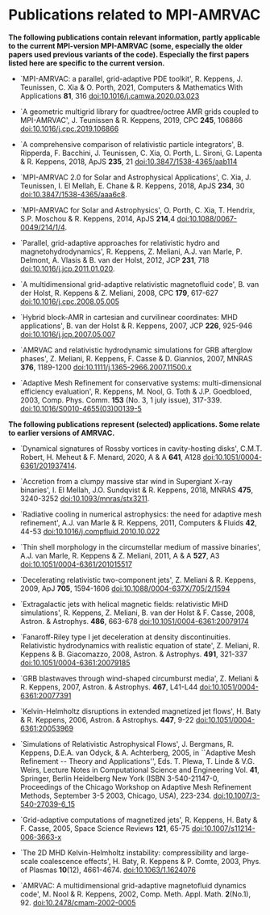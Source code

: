 # Publications related to MPI-AMRVAC

**The following publications contain relevant information, partly applicable to
the current MPI-version MPI-AMRVAC (some, especially the older papers used
previous variants of the code). Especially the first papers listed here are 
specific to the current version.**

* `MPI-AMRVAC: a parallel, grid-adaptive PDE toolkit', R. Keppens, J. Teunissen, C. Xia &amp; O. Porth, 2021, Computers & Mathematics With Applications **81**, 316 [doi:10.1016/j.camwa.2020.03.023](https://doi.org/10.1016/j.camwa.2020.03.023)

* `A geometric multigrid library for quadtree/octree AMR grids coupled to MPI-AMRVAC', J. Teunissen &amp; R. Keppens, 2019, CPC **245**, 106866 [doi:10.1016/j.cpc.2019.106866](https://doi.org/10.1016/j.cpc.2019.106866) 

* `A comprehensive comparison of relativistic particle integrators', B. Ripperda, F. Bacchini, J. Teunissen, C. Xia, O. Porth, L. Sironi, G. Lapenta &amp; R. Keppens, 2018, ApJS **235**, 21 [doi:10.3847/1538-4365/aab114](https://doi.org/10.3847/1538-4365/aab114) 

* `MPI-AMRVAC 2.0 for Solar and Astrophysical Applications', C. Xia, J. Teunissen, I. El Mellah, E. Chane &amp; R. Keppens, 2018, ApJS **234**, 30 [doi:10.3847/1538-4365/aaa6c8](https://doi.org/10.3847/1538-4365/aaa6c8).

* `MPI-AMRVAC for Solar and Astrophysics', O. Porth, C. Xia, T. Hendrix, S.P. Moschou &amp; R. Keppens, 2014, ApJS **214**,4 [doi:10.1088/0067-0049/214/1/4](http://dx.doi.org/10.1088/0067-0049/214/1/4).

* `Parallel, grid-adaptive approaches for relativistic hydro and magnetohydrodynamics', R. Keppens, Z. Meliani, A.J. van Marle, P. Delmont, A. Vlasis &amp; B. van der Holst, 2012, JCP **231**, 718 [doi:10.1016/j.jcp.2011.01.020](http://dx.doi.org/10.1016/j.jcp.2011.01.020).

* `A multidimensional grid-adaptive relativistic magnetofluid code', B. van der Holst, R. Keppens &amp; Z. Meliani, 2008, CPC **179**, 617-627 [doi:10.1016/j.cpc.2008.05.005](http://dx.doi.org/10.1016/j.cpc.2008.05.005)

* `Hybrid block-AMR in cartesian and curvilinear coordinates: MHD applications', B. van der Holst &amp; R. Keppens, 2007, JCP **226**, 925-946 [doi:10.1016/j.jcp.2007.05.007](http://dx.doi.org/10.1016/j.jcp.2007.05.007)

* `AMRVAC and relativistic hydrodynamic simulations for GRB afterglow phases', Z. Meliani, R. Keppens, F. Casse &amp; D. Giannios, 2007, MNRAS **376**, 1189-1200 [doi:10.1111/j.1365-2966.2007.11500.x](http://dx.doi.org/10.1111/j.1365-2966.2007.11500.x)

* `Adaptive Mesh Refinement for conservative systems: multi-dimensional efficiency evaluation', R. Keppens, M. Nool, G. Toth &amp; J.P. Goedbloed, 2003, Comp. Phys. Comm. **153** (No. 3, 1 july issue), 317-339. [doi:10.1016/S0010-4655(03)00139-5](http://dx.doi.org/10.1016/S0010-4655(03)00139-5)

**The following publications represent (selected) applications. Some relate to earlier versions of AMRVAC.**

* `Dynamical signatures of Rossby vortices in cavity-hosting disks', C.M.T. Robert, H. Meheut &amp; F. Menard, 2020, A &amp; A **641**, A128 [doi:10.1051/0004-6361/201937414](http://dx.doi.org/10.1051/0004-6361/201937414).

* `Accretion from a clumpy massive star wind in Supergiant X-ray binaries', I. El Mellah, J.O. Sundqvist &amp; R. Keppens, 2018, MNRAS **475**, 3240-3252 [doi:10.1093/mnras/stx3211](http://dx.doi.org/10.1093/mnras/stx3211).

* `Radiative cooling in numerical astrophysics: the need for adaptive mesh refinement', A.J. van Marle &amp; R. Keppens, 2011, Computers &amp; Fluids **42**, 44-53 [doi:10.1016/j.compfluid.2010.10.022](http://dx.doi.org/10.1016/j.compfluid.2010.10.022)

* `Thin shell morphology in the circumstellar medium of massive binaries', A.J. van Marle, R. Keppens &amp; Z. Meliani, 2011, A &amp; A **527**, A3 [doi:10.1051/0004-6361/201015517](http://dx.doi.org/10.1051/0004-6361/201015517)

* `Decelerating relativistic two-component jets', Z. Meliani &amp; R. Keppens, 2009, ApJ **705**, 1594-1606 [doi:10.1088/0004-637X/705/2/1594](http://dx.doi.org/10.1088/0004-637X/705/2/1594)

* `Extragalactic jets with helical magnetic fields: relativistic MHD simulations', R. Keppens, Z. Meliani, B. van der Holst &amp; F. Casse, 2008, Astron. &amp; Astrophys. **486**, 663-678 [doi:10.1051/0004-6361:20079174](http://dx.doi.org/10.1051/0004-6361:20079174)

* `Fanaroff-Riley type I jet deceleration at density discontinuities. Relativistic hydrodynamics with realistic equation of state', Z. Meliani, R. Keppens &amp; B. Giacomazzo, 2008, Astron. &amp; Astrophys. **491**, 321-337 [doi:10.1051/0004-6361:20079185](http://dx.doi.org/10.1051/0004-6361:20079185)

* `GRB blastwaves through wind-shaped circumburst media', Z. Meliani &amp; R. Keppens, 2007, Astron. &amp; Astrophys. **467**, L41-L44 [doi:10.1051/0004-6361:20077391](http://dx.doi.org/10.1051/0004-6361:20077391)

* `Kelvin-Helmholtz disruptions in extended magnetized jet flows', H. Baty &amp; R. Keppens, 2006, Astron. &amp; Astrophys. **447**, 9-22 [doi:10.1051/0004-6361:20053969](http://dx.doi.org/10.1051/0004-6361:20053969)

* `Simulations of Relativistic Astrophysical Flows', J. Bergmans, R. Keppens, D.E.A. van Odyck, &amp; A. Achterberg, 2005, in ``Adaptive Mesh Refinement -- Theory and Applications'', Eds. T. Plewa, T. Linde &amp; V.G. Weirs, Lecture Notes in Computational Science and Engineering Vol. **41**, Springer, Berlin Heidelberg New York (ISBN 3-540-21147-0, Proceedings of the Chicago Workshop on Adaptive Mesh Refinement Methods, September 3-5 2003, Chicago, USA), 223-234. [doi:10.1007/3-540-27039-6_15](http://dx.doi.org/10.1007/3-540-27039-6_15)

* `Grid-adaptive computations of magnetized jets', R. Keppens, H. Baty &amp; F. Casse, 2005, Space Science Reviews **121**, 65-75 [doi:10.1007/s11214-006-3663-x](http://dx.doi.org/10.1007/s11214-006-3663-x)

* `The 2D MHD Kelvin-Helmholtz instability: compressibility and large-scale coalescence effects', H. Baty, R. Keppens &amp; P. Comte, 2003, Phys. of Plasmas **10**(12), 4661-4674. [doi:10.1063/1.1624076](http://dx.doi.org/10.1063/1.1624076)

* `AMRVAC: A multidimensional grid-adaptive magnetofluid dynamics code', M. Nool &amp; R. Keppens, 2002, Comp. Meth. Appl. Math. **2**(No.1), 92. [doi:10.2478/cmam-2002-0005](http://dx.doi.org/10.2478/cmam-2002-0005)
